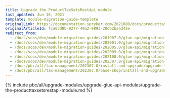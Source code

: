 ```yaml
---
title: Upgrade the ProductTaxSetsRestApi module
last_updated: Jun 16, 2021
template: module-migration-guide-template
originalLink: https://documentation.spryker.com/2021080/docs/producttaxsetsrestapi-migration-guide
originalArticleId: fca03d8b-8277-49a2-9893-20db2baad42e
redirect_from:
  - /docs/scos/dev/module-migration-guides/201907.0/glue-api/migration-guide-producttaxsetsrestapi.html
  - /docs/scos/dev/module-migration-guides/202001.0/glue-api/migration-guide-producttaxsetsrestapi.html
  - /docs/scos/dev/module-migration-guides/202005.0/glue-api/migration-guide-producttaxsetsrestapi.html
  - /docs/scos/dev/module-migration-guides/202009.0/glue-api/migration-guide-producttaxsetsrestapi.html
  - /docs/scos/dev/module-migration-guides/202108.0/glue-api/migration-guide-producttaxsetsrestapi.html
  - /docs/scos/dev/module-migration-guides/202307.0/glue-api/migration-guide-producttaxsetsrestapi.html  
  - /docs/pbc/all/tax-management/202307.0/install-and-upgrade/upgrade-the-producttaxsetsrestapi-module.html
  - /docs/pbc/all/tax-management/202307.0/base-shop/install-and-upgrade/upgrade-the-producttaxsetsrestapi-module.html
---
```


{% include pbc/all/upgrade-modules/upgrade-glue-api-modules/upgrade-the-producttaxsetsrestapi-module.md %} <!-- To edit, see /_includes/pbc/all/upgrade-modules/upgrade-glue-api-modules/upgrade-the-producttaxsetsrestapi-module.md -->
